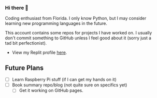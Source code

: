 ### Hi there 👋

<!--
**Vomet/Vomet** is a ✨ _special_ ✨ repository because its `README.md` (this file) appears on your GitHub profile.

Here are some ideas to get you started:

- 🔭 I’m currently working on ...
- 🌱 I’m currently learning ...
- 👯 I’m looking to collaborate on ...
- 🤔 I’m looking for help with ...
- 💬 Ask me about ...
- 📫 How to reach me: ...
- 😄 Pronouns: ...
- ⚡ Fun fact: ...
-->

Coding enthusiast from Florida. I only know Python, but I may consider learning new programming languages in the future.

This account contains some repos for projects I have worked on. I usually don't commit something to GitHub unless I feel good about it (sorry just a tad bit perfectionist).
- View my Replit profile [here](https://replit.com/@Vomet).

## Future Plans
- [ ] Learn Raspberry Pi stuff (if I can get my hands on it)
- [ ] Book summary repo/blog (not quite sure on specifics yet)
  - [ ] Get it working on GitHub pages.
